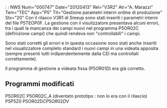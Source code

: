  :  : NWS Num="000747" Date="20120413" Rel="V3R2" Atr="A. Marazzi" Tem="TEC" App="P5" Tit="Gestione parametri interni ordine di produzione" Sts="20"
Con il rilasco V3R1 di Smeup sono stati inseriti i parametri interni del file P5TEOP0F.
La gestione con il visulizzatore presentava alcuni errori, tra i quali la mancanza dei campi nuovi nel programma P5OR02C (definizione campi) che quindi rendeva non "controllabili" i campi.

Sono stati corretti gli errori e in questa occasione sono stati anche inseriti nel visualizzatore completo standard i nuovi campi in una videata apposita (sempre presenti tutti indipendentemente dalla C£I ma controllati correttamente).

Il programma di gestione a videata fissa (P5OR01D) era già corretto.

Programmi modificati
--------------------
P5OR02C
P5OR02C_A (diventato prototipo :  non lo era con il rilascio)
P5P5Z0
P5OR02D$C
P5OR02D$V
